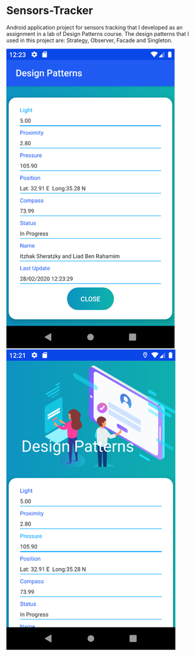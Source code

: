 # Sensors-Tracker
Android application project for sensors tracking that I developed as an assignment in a lab of Design Patterns course.
The design patterns that I used in this project are: Strategy, Observer, Facade and Singleton.

![alt text](https://github.com/TzachSh/Sensors-Tracker/blob/master/image_1.png)
![alt text](https://github.com/TzachSh/Sensors-Tracker/blob/master/image_2.png)
